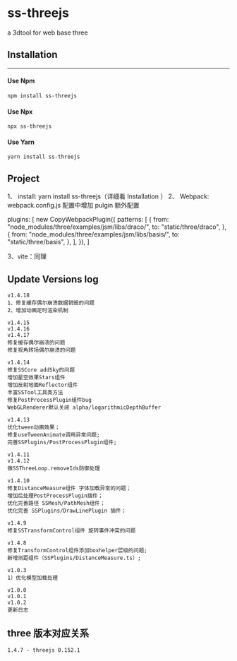 # ss-threejs

a 3dtool for web base three

## Installation

---

#### Use Npm

    npm install ss-threejs

#### Use Npx

    npx ss-threejs

#### Use Yarn

    yarn install ss-threejs

## Project

1、 install: yarn install ss-threejs（详细看 Installation ）
2、 Webpack: webpack.config.js 配置中增加 pulgin 额外配置

plugins: [
new CopyWebpackPlugin({
patterns: [
{
from: "node_modules/three/examples/jsm/libs/draco/",
to: "static/three/draco",
},
{
from: "node_modules/three/examples/jsm/libs/basis/",
to: "static/three/basis",
},
],
}),
]

3、vite：同理

## Update Versions log
    v1.4.18
    1、修复缓存偶尔崩溃数据销毁的问题
    2、增加动画定时渲染机制

    v1.4.15
    v1.4.16
    v1.4.17
    修复缓存偶尔崩溃的问题
    修复视角转场偶尔崩溃的问题

	v1.4.14
    修复SSCore addSky的问题
    增加星空效果Stars组件
    增加反射地面Reflector组件
    丰富SSTool工具类方法
    修复PostProcessPlugin组件bug
    WebGLRenderer默认关闭 alpha/logarithmicDepthBuffer

    v1.4.13
    优化tween动画效果；
    修复useTweenAnimate调用异常问题;
    完善SSPlugins/PostProcessPlugin组件;

    v1.4.11
    v1.4.12
    做SSThreeLoop.removeIds防御处理

    v1.4.10
    修复DistanceMeasure组件 字体加载异常的问题；
    增加后处理PostProcessPlugin插件；
    优化完善路径 SSMesh/PathMesh组件；
    优化完善 SSPlugins/DrawLinePlugin 插件；

    v1.4.9
    修复SSTransformControl组件 旋转事件冲突的问题

    v1.4.8
    修复TransformControl组件添加boxhelper层级的问题;
    新增测距组件（SSPlugins/DistanceMeasure.ts）;

    v1.0.3
    1）优化模型加载处理

    v1.0.0
    v1.0.1
    v1.0.2
    更新日志


## three 版本对应关系

    1.4.7 - threejs 0.152.1
